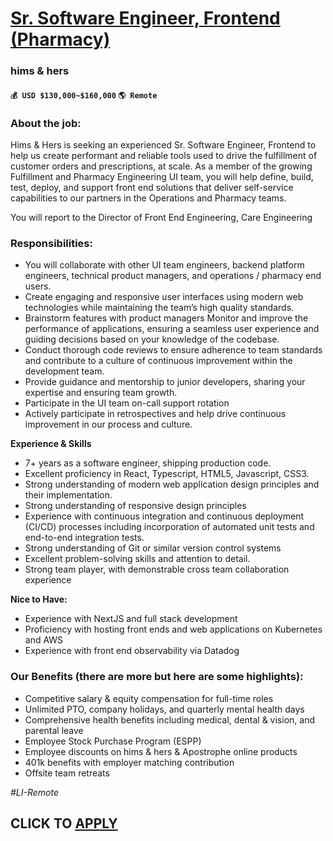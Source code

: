 # [Sr. Software Engineer, Frontend (Pharmacy)](https://www.remotewlb.com/apply/sr-software-engineer-frontend-pharmacy)  
### hims & hers  
#### `💰 USD $130,000~$160,000` `🌎 Remote`  

### **About the job:**

Hims & Hers is seeking an experienced Sr. Software Engineer, Frontend to help us create performant and reliable tools used to drive the fulfillment of customer orders and prescriptions, at scale. As a member of the growing Fulfillment and Pharmacy Engineering UI team, you will help define, build, test, deploy, and support front end solutions that deliver self-service capabilities to our partners in the Operations and Pharmacy teams.

You will report to the Director of Front End Engineering, Care Engineering

### **Responsibilities:**

  * You will collaborate with other UI team engineers, backend platform engineers, technical product managers, and operations / pharmacy end users.
  * Create engaging and responsive user interfaces using modern web technologies while maintaining the team’s high quality standards.
  * Brainstorm features with product managers Monitor and improve the performance of applications, ensuring a seamless user experience and guiding decisions based on your knowledge of the codebase.
  * Conduct thorough code reviews to ensure adherence to team standards and contribute to a culture of continuous improvement within the development team.
  * Provide guidance and mentorship to junior developers, sharing your expertise and ensuring team growth.
  * Participate in the UI team on-call support rotation
  * Actively participate in retrospectives and help drive continuous improvement in our process and culture.

**Experience & Skills**

  * 7+ years as a software engineer, shipping production code.
  * Excellent proficiency in React, Typescript, HTML5, Javascript, CSS3.
  * Strong understanding of modern web application design principles and their implementation.
  * Strong understanding of responsive design principles
  * Experience with continuous integration and continuous deployment (CI/CD) processes including incorporation of automated unit tests and end-to-end integration tests.
  * Strong understanding of Git or similar version control systems
  * Excellent problem-solving skills and attention to detail.
  * Strong team player, with demonstrable cross team collaboration experience

**Nice to Have:**

  * Experience with NextJS and full stack development
  * Proficiency with hosting front ends and web applications on Kubernetes and AWS
  * Experience with front end observability via Datadog

### **Our Benefits (there are more but here are some highlights):**

  * Competitive salary & equity compensation for full-time roles
  * Unlimited PTO, company holidays, and quarterly mental health days
  * Comprehensive health benefits including medical, dental & vision, and parental leave
  * Employee Stock Purchase Program (ESPP)
  * Employee discounts on hims & hers & Apostrophe online products
  * 401k benefits with employer matching contribution
  * Offsite team retreats

_#LI-Remote_

  
## CLICK TO [APPLY](https://www.remotewlb.com/apply/sr-software-engineer-frontend-pharmacy)

